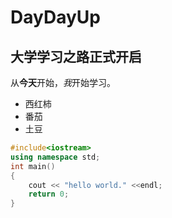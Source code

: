 # DayDayUp

## 大学学习之路正式开启

从**今天**开始，*我*开始学习。

- 西红柿
- 番茄
- 土豆

```cpp
#include<iostream>
using namespace std;
int main()
{
    cout << "hello world." <<endl;
    return 0;
}
```
